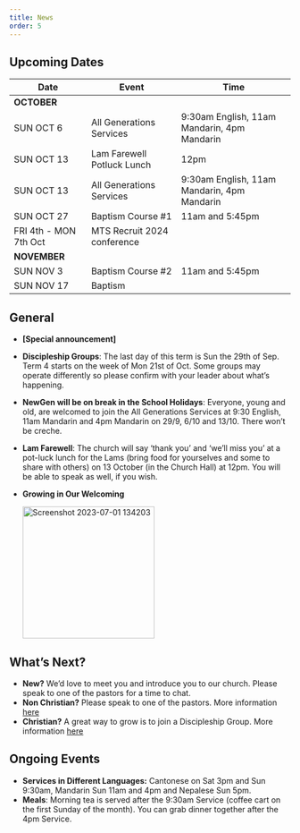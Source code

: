 ```yaml
---
title: News
order: 5
---
```


## Upcoming Dates

| Date | Event | Time |
| ----- | ----- | ----- |
| **OCTOBER** | 
| SUN OCT 6 | All Generations Services | 9:30am English, 11am Mandarin, 4pm Mandarin |
| SUN OCT 13 | Lam Farewell Potluck Lunch | 12pm |
| SUN OCT 13 | All Generations Services| 9:30am English, 11am Mandarin, 4pm Mandarin |
| SUN OCT 27 | Baptism Course #1 | 11am and 5:45pm |
| FRI 4th - MON 7th Oct | MTS Recruit 2024 conference | |
| **NOVEMBER** | 
| SUN NOV 3 | Baptism Course #2 | 11am and 5:45pm |
| SUN NOV 17 | Baptism |  |




## General
- **[Special announcement]** 

- **Discipleship Groups**: The last day of this term is Sun the 29th of Sep. Term 4 starts on the week of Mon 21st of Oct. Some groups may operate differently so please confirm with your leader about what’s happening. 

- **NewGen will be on break in the School Holidays**: Everyone, young and old, are welcomed to join the All Generations Services at 9:30 English, 11am Mandarin and 4pm Mandarin on 29/9, 6/10 and 13/10. There won’t be creche. 

- **Lam Farewell**: The church will say ‘thank you’ and ‘we’ll miss you’ at a pot-luck lunch for the Lams (bring food for yourselves and some to share with others) on 13 October (in the Church Hall) at 12pm. You will be able to speak as well, if you wish.
  

- **Growing in Our Welcoming**
  
  <img width="236" alt="Screenshot 2023-07-01 134203" src="https://github.com/stgeorgeshurstville/bulletin/assets/119166299/b540ac1c-0ba4-481e-90a5-5464939f7e4c">


## What’s Next?
- **New?** We’d love to meet you and introduce you to our church. Please speak to one of the pastors for a time to chat. 
- **Non Christian?** Please speak to one of the pastors. More information [here](https://stgeorgeshurstville.org.au/lets-talk-about-christianity)
- **Christian?** A great way to grow is to join a Discipleship Group. More information [here](https://stgeorgeshurstville.org.au/discipleship-groups)

## Ongoing Events
- **Services in Different Languages:** Cantonese on Sat 3pm and Sun 9:30am, Mandarin Sun 11am and 4pm and Nepalese Sun 5pm. 
- **Meals**: Morning tea is served after the 9:30am Service (coffee cart on the first Sunday of the month). You can grab dinner together after the 4pm Service.

